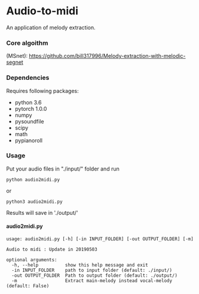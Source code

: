 # Audio-to-midi
An application of melody extraction.
### Core algoithm 
(MSnet): https://github.com/bill317996/Melody-extraction-with-melodic-segnet

### Dependencies

Requires following packages:

- python 3.6
- pytorch 1.0.0
- numpy
- pysoundfile
- scipy
- math
- pypianoroll

### Usage
Put your audio files in "./input/" folder and run
```
python audio2midi.py
```
or
```
python3 audio2midi.py
```
Results will save in './output/'
#### audio2midi.py
```
usage: audio2midi.py [-h] [-in INPUT_FOLDER] [-out OUTPUT_FOLDER] [-m]

Audio to midi : Update in 20190503

optional arguments:
  -h, --help          show this help message and exit
  -in INPUT_FOLDER    path to input folder (default: ./input/)
  -out OUTPUT_FOLDER  Path to output folder (default: ./output/)
  -m                  Extract main-melody instead vocal-melody (default: False)
```
